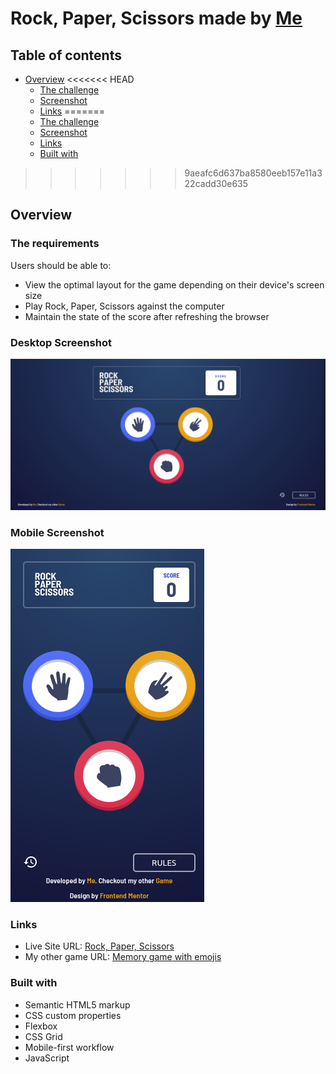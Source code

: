 # Rock, Paper, Scissors made by [Me](https://www.github.com/vshal-ch)

## Table of contents

- [Overview](#overview)
<<<<<<< HEAD
  - [The challenge](#the-challenge)
  - [Screenshot](#screenshot)
  - [Links](#links)
=======
  - [The challenge](#the-requirements)
  - [Screenshot](#desktop-screenshot)
  - [Links](#links)
  - [Built with](#built-with)
>>>>>>> 9aeafc6d637ba8580eeb157e11a322cadd30e635
## Overview

### The requirements

Users should be able to:

- View the optimal layout for the game depending on their device's screen size
- Play Rock, Paper, Scissors against the computer
- Maintain the state of the score after refreshing the browser

### Desktop Screenshot

![Desktop version](./images/desk-sshot.png)

### Mobile Screenshot

![Mobile version](./images/mob-sshot.png)

### Links

- Live Site URL: [Rock, Paper, Scissors](https://vshal-ch.github.io/Rock-paper-scissors)
- My other game URL: [Memory game with emojis](https://vshal-ch.github.io/Memory_Game-with-emojis)

### Built with

- Semantic HTML5 markup
- CSS custom properties
- Flexbox
- CSS Grid
- Mobile-first workflow
- JavaScript

